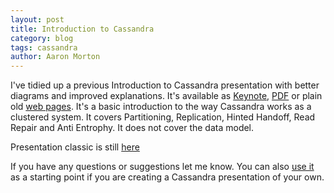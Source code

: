 ```yaml
---
layout: post
title: Introduction to Cassandra
category: blog
tags: cassandra
author: Aaron Morton
---
```



I've tidied up a previous Introduction to Cassandra presentation with better diagrams and improved explanations. It's available as [Keynote](/files/2011-02-07-introduction-to-cassandra/introduction-to-cassandra.key), [PDF](/files/2011-02-07-introduction-to-cassandra/introduction-to-cassandra.pdf) or plain old [web pages](/files/2011-02-07-introduction-to-cassandra/introduction-to-cassandra.html). It's a basic introduction to the way Cassandra works as a clustered system. It covers Partitioning, Replication, Hinted Handoff, Read Repair and Anti Entrophy. It does not cover the data model.

Presentation classic is still [here](http://www.slideshare.net/aaronmorton/well-railedcassandra24112010-5901169) 

If you have any questions or suggestions let me know. You can also [use it](http://creativecommons.org/licenses/by-nc/3.0/nz/deed.en) as a starting point if you are creating a Cassandra presentation of your own.